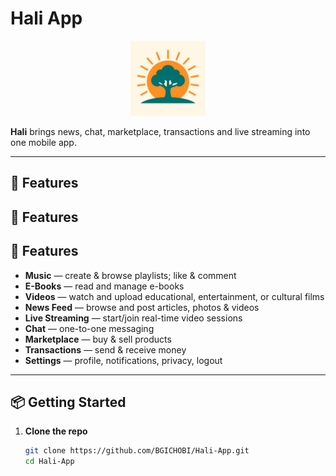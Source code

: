 # Hali App

<p align="center">
  <img src="assets/images/hali_logo.png" alt="Hali Logo" width="120" />
</p>

**Hali** brings news, chat, marketplace, transactions and live streaming into one mobile app.

---

## 🚀 Features

## 🚀 Features

## 🚀 Features

- **Music** — create & browse playlists; like & comment  
- **E-Books** — read and manage e-books  
- **Videos** — watch and upload educational, entertainment, or cultural films  
- **News Feed** — browse and post articles, photos & videos  
- **Live Streaming** — start/join real-time video sessions  
- **Chat** — one-to-one messaging  
- **Marketplace** — buy & sell products  
- **Transactions** — send & receive money  
- **Settings** — profile, notifications, privacy, logout



---

## 📦 Getting Started

1. **Clone the repo**  
   ```bash
   git clone https://github.com/BGICHOBI/Hali-App.git
   cd Hali-App
